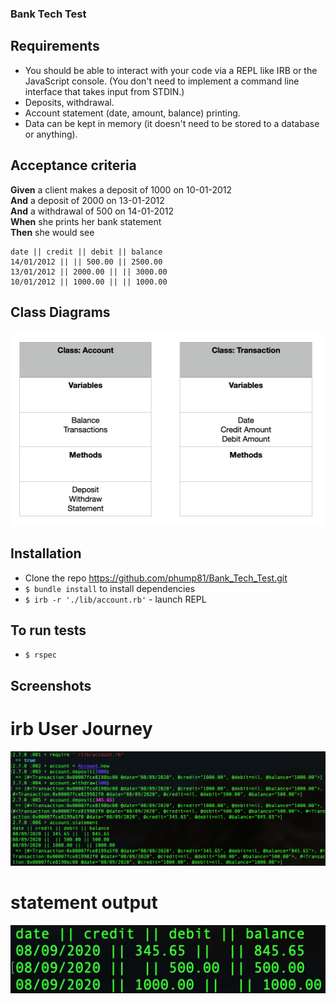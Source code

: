 ### Bank Tech Test

## Requirements

* You should be able to interact with your code via a REPL like IRB or the JavaScript console.  (You don't need to implement a command line interface that takes input from STDIN.)
* Deposits, withdrawal.
* Account statement (date, amount, balance) printing.
* Data can be kept in memory (it doesn't need to be stored to a database or anything).

## Acceptance criteria

**Given** a client makes a deposit of 1000 on 10-01-2012  
**And** a deposit of 2000 on 13-01-2012  
**And** a withdrawal of 500 on 14-01-2012  
**When** she prints her bank statement  
**Then** she would see

```
date || credit || debit || balance
14/01/2012 || || 500.00 || 2500.00
13/01/2012 || 2000.00 || || 3000.00
10/01/2012 || 1000.00 || || 1000.00
```

## Class Diagrams

<img src="./images/class_diagrams.png" />

## Installation

* Clone the repo https://github.com/phump81/Bank_Tech_Test.git
* ```$ bundle install``` to install dependencies
* ```$ irb -r './lib/account.rb'``` - launch REPL

## To run tests

* ```$ rspec```

## Screenshots

# irb User Journey

<img src="./images/irb_screenshot.png" />

# statement output

<img src="./images/statement_screenshot.png" />
